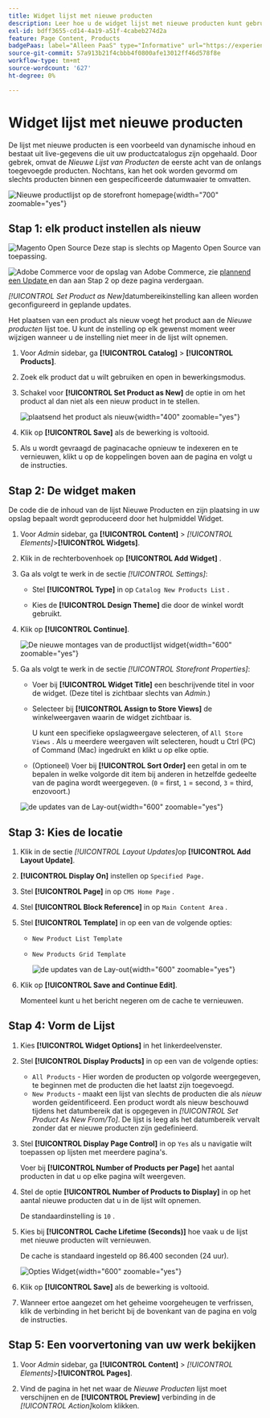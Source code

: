 ```yaml
---
title: Widget lijst met nieuwe producten
description: Leer hoe u de widget lijst met nieuwe producten kunt gebruiken om een lijst weer te geven met de laatst toegevoegde producten.
exl-id: bdff3655-cd14-4a19-a51f-4cabeb274d2a
feature: Page Content, Products
badgePaas: label="Alleen PaaS" type="Informative" url="https://experienceleague.adobe.com/nl/docs/commerce/user-guides/product-solutions" tooltip="Is alleen van toepassing op Adobe Commerce op Cloud-projecten (door Adobe beheerde PaaS-infrastructuur) en op projecten in het veld."
source-git-commit: 57a913b21f4cbbb4f0800afe13012ff46d578f8e
workflow-type: tm+mt
source-wordcount: '627'
ht-degree: 0%

---
```


# Widget lijst met nieuwe producten

De lijst met nieuwe producten is een voorbeeld van dynamische inhoud en bestaat uit live-gegevens die uit uw productcatalogus zijn opgehaald. Door gebrek, omvat de _Nieuwe Lijst van Producten_ de eerste acht van de onlangs toegevoegde producten. Nochtans, kan het ook worden gevormd om slechts producten binnen een gespecificeerde datumwaaier te omvatten.

![ Nieuwe productlijst op de storefront homepage ](./assets/storefront-home-page-new-products.png){width="700" zoomable="yes"}

## Stap 1: elk product instellen als nieuw

![ Magento Open Source ](../assets/open-source.svg) Deze stap is slechts op Magento Open Source van toepassing.

![ Adobe Commerce ](../assets/adobe-logo.svg) voor de opslag van Adobe Commerce, zie [ plannend een Update ](content-staging-scheduled-update.md) en dan aan Stap 2 op deze pagina verdergaan.

_[!UICONTROL Set Product as New]_&#x200B;datumbereikinstelling kan alleen worden geconfigureerd in geplande updates.

Het plaatsen van een product als nieuw voegt het product aan de _Nieuwe producten_ lijst toe. U kunt de instelling op elk gewenst moment weer wijzigen wanneer u de instelling niet meer in de lijst wilt opnemen.

1. Voor _Admin_ sidebar, ga **[!UICONTROL Catalog]** > **[!UICONTROL Products]**.

1. Zoek elk product dat u wilt gebruiken en open in bewerkingsmodus.

1. Schakel voor **[!UICONTROL Set Product as New]** de optie in om het product al dan niet als een nieuw product in te stellen.

   ![ plaatsend het product als nieuw ](./assets/product-set-as-new.png){width="400" zoomable="yes"}

1. Klik op **[!UICONTROL Save]** als de bewerking is voltooid.

1. Als u wordt gevraagd de paginacache opnieuw te indexeren en te vernieuwen, klikt u op de koppelingen boven aan de pagina en volgt u de instructies.

## Stap 2: De widget maken

De code die de inhoud van de lijst Nieuwe Producten en zijn plaatsing in uw opslag bepaalt wordt geproduceerd door het hulpmiddel Widget.

1. Voor _Admin_ sidebar, ga **[!UICONTROL Content]** > _[!UICONTROL Elements]_>**[!UICONTROL Widgets]**.

1. Klik in de rechterbovenhoek op **[!UICONTROL Add Widget]** .

1. Ga als volgt te werk in de sectie _[!UICONTROL Settings]_:

   - Stel **[!UICONTROL Type]** in op `Catalog New Products List` .

   - Kies de **[!UICONTROL Design Theme]** die door de winkel wordt gebruikt.

1. Klik op **[!UICONTROL Continue]**.

   ![ De nieuwe montages van de productlijst widget ](./assets/widget-settings.png){width="600" zoomable="yes"}

1. Ga als volgt te werk in de sectie _[!UICONTROL Storefront Properties]_:

   - Voer bij **[!UICONTROL Widget Title]** een beschrijvende titel in voor de widget. (Deze titel is zichtbaar slechts van _Admin_.)

   - Selecteer bij **[!UICONTROL Assign to Store Views]** de winkelweergaven waarin de widget zichtbaar is.

     U kunt een specifieke opslagweergave selecteren, of `All Store Views` . Als u meerdere weergaven wilt selecteren, houdt u Ctrl (PC) of Command (Mac) ingedrukt en klikt u op elke optie.

   - (Optioneel) Voer bij **[!UICONTROL Sort Order]** een getal in om te bepalen in welke volgorde dit item bij anderen in hetzelfde gedeelte van de pagina wordt weergegeven. (`0` = first, `1` = second, `3` = third, enzovoort.)

   ![ de updates van de Lay-out ](./assets/widget-layout-update-home-page.png){width="600" zoomable="yes"}

## Stap 3: Kies de locatie

1. Klik in de sectie _[!UICONTROL Layout Updates]_&#x200B;op **[!UICONTROL Add Layout Update]**.

1. **[!UICONTROL Display On]** instellen op `Specified Page.`

1. Stel **[!UICONTROL Page]** in op `CMS Home Page` .

1. Stel **[!UICONTROL Block Reference]** in op `Main Content Area` .

1. Stel **[!UICONTROL Template]** in op een van de volgende opties:

   - `New Product List Template`
   - `New Products Grid Template`

     ![ de updates van de Lay-out ](./assets/widget-layout-update-new-products-list.png){width="600" zoomable="yes"}

1. Klik op **[!UICONTROL Save and Continue Edit]**.

   Momenteel kunt u het bericht negeren om de cache te vernieuwen.

## Stap 4: Vorm de Lijst

1. Kies **[!UICONTROL Widget Options]** in het linkerdeelvenster.

1. Stel **[!UICONTROL Display Products]** in op een van de volgende opties:

   - `All Products` - Hier worden de producten op volgorde weergegeven, te beginnen met de producten die het laatst zijn toegevoegd.
   - `New Products` - maakt een lijst van slechts de producten die als _nieuw_ worden geïdentificeerd. Een product wordt als nieuw beschouwd tijdens het datumbereik dat is opgegeven in _[!UICONTROL Set Product As New From/To]_. De lijst is leeg als het datumbereik vervalt zonder dat er nieuwe producten zijn gedefinieerd.

1. Stel **[!UICONTROL Display Page Control]** in op `Yes` als u navigatie wilt toepassen op lijsten met meerdere pagina&#39;s.

   Voer bij **[!UICONTROL Number of Products per Page]** het aantal producten in dat u op elke pagina wilt weergeven.

1. Stel de optie **[!UICONTROL Number of Products to Display]** in op het aantal nieuwe producten dat u in de lijst wilt opnemen.

   De standaardinstelling is `10` .

1. Kies bij **[!UICONTROL Cache Lifetime (Seconds)]** hoe vaak u de lijst met nieuwe producten wilt vernieuwen.

   De cache is standaard ingesteld op 86.400 seconden (24 uur).

   ![ Opties Widget ](./assets/widget-options-new-product-list.png){width="600" zoomable="yes"}

1. Klik op **[!UICONTROL Save]** als de bewerking is voltooid.

1. Wanneer ertoe aangezet om het geheime voorgeheugen te verfrissen, klik de verbinding in het bericht bij de bovenkant van de pagina en volg de instructies.

## Stap 5: Een voorvertoning van uw werk bekijken

1. Voor _Admin_ sidebar, ga **[!UICONTROL Content]** > _[!UICONTROL Elements]_>**[!UICONTROL Pages]**.

1. Vind de pagina in het net waar de _Nieuwe Producten_ lijst moet verschijnen en de **[!UICONTROL Preview]** verbinding in de _[!UICONTROL Action]_&#x200B;kolom klikken.
